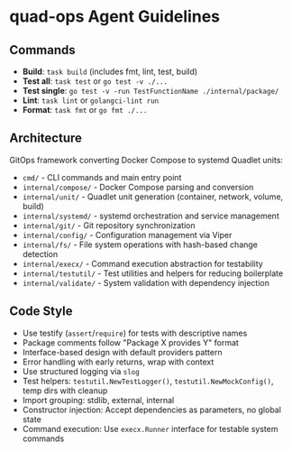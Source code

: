 # quad-ops Agent Guidelines

## Commands

- **Build**: `task build` (includes fmt, lint, test, build)
- **Test all**: `task test` or `go test -v ./...`
- **Test single**: `go test -v -run TestFunctionName ./internal/package/`
- **Lint**: `task lint` or `golangci-lint run`
- **Format**: `task fmt` or `go fmt ./...`

## Architecture

GitOps framework converting Docker Compose to systemd Quadlet units:

- `cmd/` - CLI commands and main entry point
- `internal/compose/` - Docker Compose parsing and conversion
- `internal/unit/` - Quadlet unit generation (container, network, volume, build)
- `internal/systemd/` - systemd orchestration and service management
- `internal/git/` - Git repository synchronization
- `internal/config/` - Configuration management via Viper
- `internal/fs/` - File system operations with hash-based change detection
- `internal/execx/` - Command execution abstraction for testability
- `internal/testutil/` - Test utilities and helpers for reducing boilerplate
- `internal/validate/` - System validation with dependency injection

## Code Style

- Use testify (`assert`/`require`) for tests with descriptive names
- Package comments follow "Package X provides Y" format
- Interface-based design with default providers pattern
- Error handling with early returns, wrap with context
- Use structured logging via `slog`
- Test helpers: `testutil.NewTestLogger()`, `testutil.NewMockConfig()`,
temp dirs with cleanup
- Import grouping: stdlib, external, internal
- Constructor injection: Accept dependencies as parameters, no global state
- Command execution: Use `execx.Runner` interface for testable system commands
